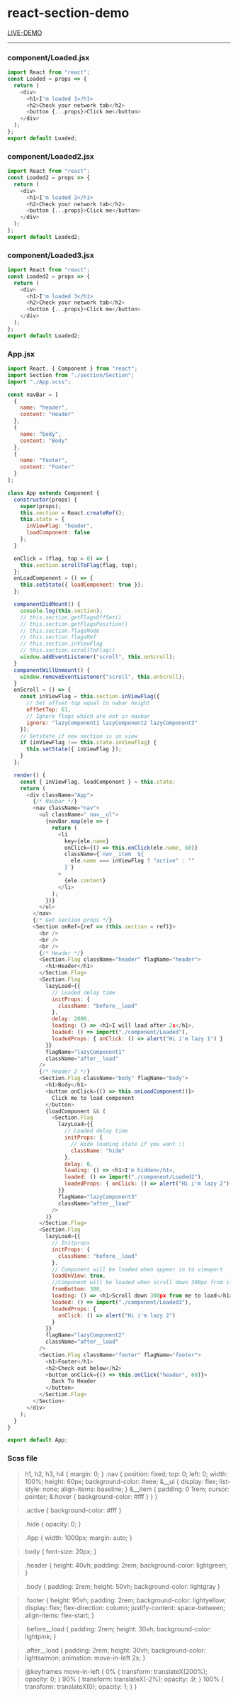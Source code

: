 # react-section-demo
[LIVE-DEMO](https://charliephung.github.io/react-section-demo/)

---
### component/Loaded.jsx
```javascript
import React from "react";
const Loaded = props => {
  return (
    <div>
      <h1>I'm loaded 1</h1>
      <h2>Check your network tab</h2>
      <button {...props}>Click me</button>
    </div>
  );
};
export default Loaded;
```
### component/Loaded2.jsx
```javascript
import React from "react";
const Loaded2 = props => {
  return (
    <div>
      <h1>I'm loaded 2</h1>
      <h2>Check your network tab</h2>
      <button {...props}>Click me</button>
    </div>
  );
};
export default Loaded2;
```

### component/Loaded3.jsx
```javascript
import React from "react";
const Loaded2 = props => {
  return (
    <div>
      <h1>I'm loaded 3</h1>
      <h2>Check your network tab</h2>
      <button {...props}>Click me</button>
    </div>
  );
};
export default Loaded2;
```


### App.jsx
```javascript
import React, { Component } from "react";
import Section from "./section/Section";
import "./App.scss";

const navBar = [
  {
    name: "header",
    content: "Header"
  },
  {
    name: "body",
    content: "Body"
  },
  {
    name: "footer",
    content: "Footer"
  }
];

class App extends Component {
  constructor(props) {
    super(props);
    this.section = React.createRef();
    this.state = {
      inViewFlag: "header",
      loadComponent: false
    };
  }

  onClick = (flag, top = 0) => {
    this.section.scrollToFlag(flag, top);
  };
  onLoadComponent = () => {
    this.setState({ loadComponent: true });
  };

  componentDidMount() {
    console.log(this.section);
    // this.section.getFlagsOffSet()
    // this.section.getFlagsPosition()
    // this.section.flagsNode
    // this.section.flagsRef
    // this.section.inViewFlag
    // this.section.scrollToFlag()
    window.addEventListener("scroll", this.onScroll);
  }
  componentWillUnmount() {
    window.removeEventListener("scroll", this.onScroll);
  }
  onScroll = () => {
    const inViewFlag = this.section.inViewFlag({
      // Set offset top equal to nabar height
      offSetTop: 61,
      // Ignore flags which are not in navbar
      ignore: "lazyComponent1 lazyComponent2 lazyComponent3"
    });
    // Setstate if new section is in view
    if (inViewFlag !== this.state.inViewFlag) {
      this.setState({ inViewFlag });
    }
  };

  render() {
    const { inViewFlag, loadComponent } = this.state;
    return (
      <div className="App">
        {/* Navbar */}
        <nav className="nav">
          <ul className=" nav__ul">
            {navBar.map(ele => {
              return (
                <li
                  key={ele.name}
                  onClick={() => this.onClick(ele.name, 60)}
                  className={`nav__item  ${
                    ele.name === inViewFlag ? "active" : ""
                  }`}
                >
                  {ele.content}
                </li>
              );
            })}
          </ul>
        </nav>
        {/* Get section props */}
        <Section onRef={ref => (this.section = ref)}>
          <br />
          <br />
          <br />
          {/* Header */}
          <Section.Flag className="header" flagName="header">
            <h1>Header</h1>
          </Section.Flag>
          <Section.Flag
            lazyLoad={{
              // Loaded delay time
              initProps: {
                className: "before__load"
              },
              delay: 2000,
              loading: () => <h1>I will load after 2s</h1>,
              loaded: () => import("./component/Loaded"),
              loadedProps: { onClick: () => alert("Hi i'm lazy 1") }
            }}
            flagName="lazyComponent1"
            className="after__load"
          />
          {/* Header 2 */}
          <Section.Flag className="body" flagName="body">
            <h1>Body</h1>
            <button onClick={() => this.onLoadComponent()}>
              Click me to load component
            </button>
            {loadComponent && (
              <Section.Flag
                lazyLoad={{
                  // Loaded delay time
                  initProps: {
                    // Hide loading state if you want :)
                    className: "hide"
                  },
                  delay: 0,
                  loading: () => <h1>I'm hidden</h1>,
                  loaded: () => import("./component/Loaded2"),
                  loadedProps: { onClick: () => alert("Hi i'm lazy 2") }
                }}
                flagName="lazyComponent3"
                className="after__load"
              />
            )}
          </Section.Flag>
          <Section.Flag
            lazyLoad={{
              // Initprops
              initProps: {
                className: "before__load"
              },
              // Component will be loaded when appear in to viewport
              loadOnView: true,
              //Component will be loaded when scroll down 300px from it
              fromBottom: 300,
              loading: () => <h1>Scroll down 300px from me to load</h1>,
              loaded: () => import("./component/Loaded3"),
              loadedProps: {
                onClick: () => alert("Hi i'm lazy 2")
              }
            }}
            flagName="lazyComponent2"
            className="after__load"
          />
          <Section.Flag className="footer" flagName="footer">
            <h1>Footer</h1>
            <h2>Check out below</h2>
            <button onClick={() => this.onClick("header", 60)}>
              Back To Header
            </button>
          </Section.Flag>
        </Section>
      </div>
    );
  }
}

export default App;
```

### Scss file
> h1, h2, h3, h4 {
>    margin: 0;
>}
>.nav {
    position: fixed;
    top: 0;
    left: 0;
    width: 100%;
    height: 60px;
    background-color: #eee;
    &__ul {
        display: flex;
        list-style: none;
        align-items: baseline;
    }
    &__item {
        padding: 0 1rem;
        cursor: pointer;
        &:hover {
            background-color: #fff
        }
    }
}

>.active {
    background-color: #fff
}

>.hide {
    opacity: 0;
}

>.App {
    width: 1000px;
    margin: auto;
}

>body {
    font-size: 20px;
}

>.header {
    height: 40vh;
    padding: 2rem;
    background-color: lightgreen;
}

>.body {
    padding: 2rem;
    height: 50vh;
    background-color: lightgray
}

>.footer {
    height: 95vh;
    padding: 2rem;
    background-color: lightyellow;
    display: flex;
    flex-direction: column;
    justify-content: space-between;
    align-items: flex-start;
}

>.before__load {
    padding: 2rem;
    height: 30vh;
    background-color: lightpink;
}

>.after__load {
    padding: 2rem;
    height: 30vh;
    background-color: lightsalmon;
    animation: move-in-left 2s;
}

>@keyframes move-in-left {
    0% {
        transform: translateX(200%);
        opacity: 0;
    }
    90% {
        transform: translateX(-2%);
        opacity: .9;
    }
    100% {
        transform: translateX(0);
        opacity: 1;
    }
}
